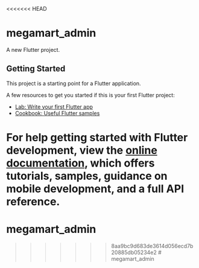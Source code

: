 <<<<<<< HEAD
# megamart_admin

A new Flutter project.

## Getting Started

This project is a starting point for a Flutter application.

A few resources to get you started if this is your first Flutter project:

- [Lab: Write your first Flutter app](https://docs.flutter.dev/get-started/codelab)
- [Cookbook: Useful Flutter samples](https://docs.flutter.dev/cookbook)

For help getting started with Flutter development, view the
[online documentation](https://docs.flutter.dev/), which offers tutorials,
samples, guidance on mobile development, and a full API reference.
=======
# megamart_admin
>>>>>>> 8aa9bc9d683de3614d056ecd7b20885db05234e2
#   m e g a m a r t _ a d m i n  
 